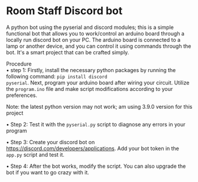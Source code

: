 # Room Staff Discord bot
A python bot using the pyserial and discord modules; this is a simple functional bot that allows you to work/control an arduino board through a locally run discord bot on your PC. The arduino board is connected to a lamp or another device, and you can control it using commands through the bot. It's a smart project that can be crafted simply.<br/>

Procedure <br/>
• step 1: Firstly, install the necessary python packages by running the following command: <code>pip install discord pyserial</code>.
Next, program your arduino board after wiring your circuit. Utilize the <code>program.ino</code> file and make script modifications according to your preferences.</p>
Note: the latest python version may not work; am using 3.9.0 version for this project

• Step 2: Test it with the <code>pyserial.py</code> script to diagnose any errors in your program

• Step 3: Create your discord bot on <a href="https://discord.com/developers/applications" target="_blank">https://discord.com/developers/applications</a>. Add your bot token in the <code>app.py</code> script and test it.

• Step 4: After the bot works, modify the script. You can also upgrade the bot if you want to go crazy with it.


